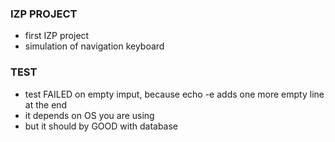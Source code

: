 ### IZP PROJECT

- first IZP project
- simulation of navigation keyboard

### TEST

- test FAILED on empty imput, because echo -e adds one more empty line at the end
- it depends on OS you are using
- but it should by GOOD with database
